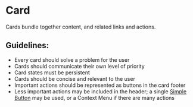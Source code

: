 # Card
Cards bundle together content, and related links and actions.

## Guidelines:
- Every card should solve a problem for the user
- Cards should communicate their own level of priority
- Card states must be persistent
- Cards should be concise and relevant to the user
- Important actions should be represented as buttons in the card footer
- Less important actions may be included in the header; a single [Simple Button](/components/detail/simple-button) may be used, or a Context Menu if there are many actions
